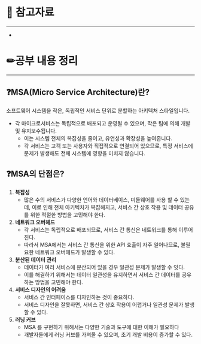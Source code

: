 # 🔗 참고자료

---

-

# ✏공부 내용 정리

---

## ❓MSA(Micro Service Architecture)란?

소프트웨어 시스템을 작은, 독립적인 서비스 단위로 분할하는 아키텍처 스타일입니다.

- 각 마이크로서비스는 독립적으로 배포되고 운영될 수 있으며, 작은 팀에 의해 개발 및 유지보수됩니다.
    - 이는 시스템 전체의 복잡성을 줄이고, 유연성과 확장성을 높여줍니다.
    - 각 서비스는 고객 또는 사용자와 직접적으로 연결되어 있으므로, 특정 서비스에 문제가 발생해도 전체 시스템에 영향을 미치지 않습니다.

## ❓MSA의 단점은?

1. **복잡성**
    - 많은 수의 서비스가 다양한 언어와 데이터베이스, 미들웨어를 사용 할 수 있는데,
      이로 인해 전체 아키텍처가 복잡해지고, 서비스 간 상호 작용 및 데이터 공유를 위한 적절한 방법을 고민해야 한다.
2. **네트워크 오버헤드**
    - 각 서비스는 독립적으로 배포되므로, 서비스 간 통신은 네트워크를 통해 이루어진다.
    - 따라서 MSA에서는 서비스 간 통신을 위한 API 호출이 자주 일어나므로, 불필요한 네트워크 오버헤드가 발생할 수 있다.
3. **분산된 데이터 관리**
    - 데이터가 여러 서비스에 분산되어 있을 경우 일관성 문제가 발생할 수 잇다.
    - 이를 해결하기 위해서는 데이터 일관성을 유지하면서 서비스 간 데이터를 공유하는 방법을 고민해야 한다.
4. **서비스 디자인의 어려움**
    - 서비스 간 인터페이스를 디자인하는 것이 중요하다.
    - 서비스 디자인을 잘못하면, 서비스 간 상호 작용이 어렵거나 일관성 문제가 발생할 수 있다.
5. **러닝 커브**
    - MSA 를 구현하기 위해서는 다양한 기술과 도구에 대한 이해가 필요하다
    - 개발자들에게 러닝 커브를 가져올 수 있으며, 초기 개발 비용이 증가할 수 있다.